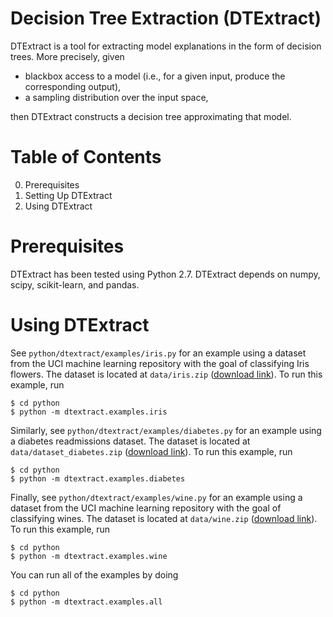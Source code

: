 Decision Tree Extraction (DTExtract)
=====

DTExtract is a tool for extracting model explanations in the form of decision trees. More precisely, given

- blackbox access to a model (i.e., for a given input, produce the corresponding output),
- a sampling distribution over the input space,

then DTExtract constructs a decision tree approximating that model.

Table of Contents
=====
0. Prerequisites
1. Setting Up DTExtract
2. Using DTExtract

Prerequisites
=====

DTExtract has been tested using Python 2.7. DTExtract depends on numpy, scipy, scikit-learn, and pandas.

Using DTExtract
=====

See `python/dtextract/examples/iris.py` for an example using a dataset from the UCI machine learning repository with the goal of classifying Iris flowers. The dataset is located at `data/iris.zip` ([download link](https://archive.ics.uci.edu/ml/datasets/Iris)). To run this example, run

    $ cd python
    $ python -m dtextract.examples.iris

Similarly, see `python/dtextract/examples/diabetes.py` for an example using a diabetes readmissions dataset. The dataset is located at `data/dataset_diabetes.zip` ([download link](https://archive.ics.uci.edu/ml/datasets/Diabetes+130-US+hospitals+for+years+1999-2008)). To run this example, run

    $ cd python
    $ python -m dtextract.examples.diabetes

Finally, see `python/dtextract/examples/wine.py` for an example using a dataset from the UCI machine learning repository with the goal of classifying wines. The dataset is located at `data/wine.zip` ([download link](https://archive.ics.uci.edu/ml/datasets/Wine)). To run this example, run

    $ cd python
    $ python -m dtextract.examples.wine

You can run all of the examples by doing

    $ cd python
    $ python -m dtextract.examples.all
